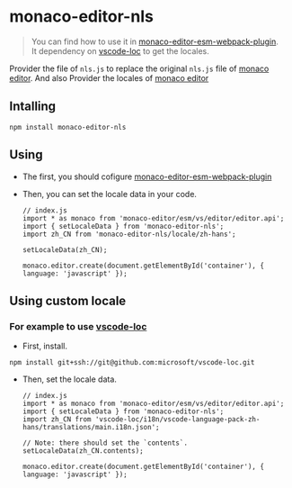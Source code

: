 # monaco-editor-nls

> You can find how to use it in [monaco-editor-esm-webpack-plugin](https://github.com/wang12124468/monaco-editor-esm-webpack-plugin).  
> It dependency on [vscode-loc](https://github.com/microsoft/vscode-loc) to get the locales.

Provider the file of `nls.js` to replace the original `nls.js` file of [monaco editor](https://github.com/microsoft/monaco-editor).
And also Provider the locales of [monaco editor](https://github.com/microsoft/monaco-editor)

## Intalling

`npm install monaco-editor-nls`

## Using

- The first, you should cofigure [monaco-editor-esm-webpack-plugin](https://github.com/wang12124468/monaco-editor-esm-webpack-plugin)

- Then, you can set the locale data in your code.

    ```
    // index.js
    import * as monaco from 'monaco-editor/esm/vs/editor/editor.api';
    import { setLocaleData } from 'monaco-editor-nls';
    import zh_CN from 'monaco-editor-nls/locale/zh-hans';

    setLocaleData(zh_CN);

    monaco.editor.create(document.getElementById('container'), { language: 'javascript' });
    ```
## Using custom locale

### For example to use [vscode-loc](https://github.com/microsoft/vscode-loc)

- First, install.

`npm install git+ssh://git@github.com:microsoft/vscode-loc.git`

- Then, set the locale data.

    ```
    // index.js
    import * as monaco from 'monaco-editor/esm/vs/editor/editor.api';
    import { setLocaleData } from 'monaco-editor-nls';
    import zh_CN from 'vscode-loc/i18n/vscode-language-pack-zh-hans/translations/main.i18n.json';

    // Note: there should set the `contents`.
    setLocaleData(zh_CN.contents);

    monaco.editor.create(document.getElementById('container'), { language: 'javascript' });
    ```

